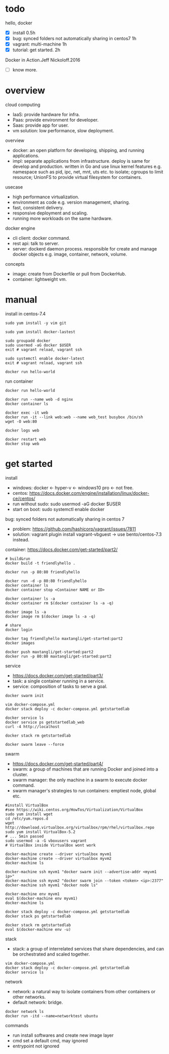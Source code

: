 # todo

hello, docker
- [x] install 0.5h
- [x] bug: synced folders not automatically sharing in centos7 1h
- [x] vagrant: multi-machine 1h
- [x] tutorial: get started. 2h

Docker in Action.Jeff Nickoloff.2016
- [ ] know more.

# overview

cloud computing
- IaaS: provide hardware for infra.
- Paas: provide environment for developer.
- Saas: provide app for user.
- vm solution: low performance, slow deployment.

overview
- docker: an open platform for developing, shipping, and running applications.
- impl: separate applications from infrastructure. deploy is same for develop and production. written in Go and use linux kernel features e.g. namespace such as pid, ipc, net, mnt, uts etc. to isolate; cgroups to limit resource; UnionFS to provide virtual filesystem for containers.

usecase
- high performance virtualization.
- environment as code e.g. version management, sharing.
- fast, consistent delivery.
- responsive deployment and scaling.
- running more workloads on the same hardware.

docker engine
- cli client: docker command.
- rest api: talk to server.
- server: dockerd daemon process. responsible for create and manage docker objects e.g. image, container, network, volume.

concepts
- image: create from Dockerfile or pull from DockerHub.
- container: lightweight vm.

# manual

install in centos-7.4
~~~~
sudo yum install -y vim git

sudo yum install docker-lastest

sudo groupadd docker
sudo usermod -aG docker $USER
exit # vagrant reload, vagrant ssh

sudo systemctl enable docker-latest
exit # vagrant reload, vagrant ssh

docker run hello-world
~~~~

run container
~~~~
docker run hello-world

docker run --name web -d nginx
docker container ls

docker exec -it web
docker run -it --link web:web --name web_test busybox /bin/sh
wget -O web:80

docker logs web

docker restart web
docker stop web
~~~~

# get started

install
- windows: docker <- hyper-v <- windows10 pro <- not free.
- centos: https://docs.docker.com/engine/installation/linux/docker-ce/centos/
- run without sudo: sudo usermod -aG docker $USER
- start on boot: sudo systemctl enable docker

bug: synced folders not automatically sharing in centos 7
- problem: https://github.com/hashicorp/vagrant/issues/7811
- solution: vagrant plugin install vagrant-vbguest -> use bento/centos-7.3 instead.

container: https://docs.docker.com/get-started/part2/
~~~~
# build&run
docker build -t friendlyhello .

docker run -p 80:80 friendlyhello

docker run -d -p 80:80 friendlyhello
docker container ls
docker container stop <Container NAME or ID>

docker container ls -a
docker container rm $(docker container ls -a -q)

docker image ls -a
docker image rm $(docker image ls -a -q)

# share
docker login

docker tag friendlyhello maxtangli/get-started:part2
docker images

docker push maxtangli/get-started:part2
docker run -p 80:80 maxtangli/get-started:part2
~~~~

service
- https://docs.docker.com/get-started/part3/
- task: a single container running in a service.
- service: composition of tasks to serve a goal.
~~~~
docker swarm init

vim docker-compose.yml
docker stack deploy -c docker-compose.yml getstartedlab

docker service ls
docker service ps getstartedlab_web
curl -4 http://localhost

docker stack rm getstartedlab

docker swarm leave --force
~~~~

swarm
- https://docs.docker.com/get-started/part4/
- swarm: a group of machines that are running Docker and joined into a cluster.
- swarm manager: the only machine in a swarm to execute docker command.
- swarm manager's strategies to run containers: emptiest node, global etc.
~~~~
#install VirtualBox
#see https://wiki.centos.org/HowTos/Virtualization/VirtualBox
sudo yum install wget
cd /etc/yum.repos.d
wget http://download.virtualbox.org/virtualbox/rpm/rhel/virtualbox.repo
sudo yum install VirtualBox-5.2
# ... 5min passed
sudo usermod -a -G vboxusers vagrant
# VirtualBox inside VirtualBox wont work

docker-machine create --driver virtualbox myvm1
docker-machine create --driver virtualbox myvm2
docker-machine ls

docker-machine ssh myvm1 "docker swarm init --advertise-addr <myvm1 ip>"
docker-machine ssh myvm2 "docker swarm join --token <token> <ip>:2377"
docker-machine ssh myvm1 "docker node ls"

docker-machine env myvm1
eval $(docker-machine env myvm1)
docker-machine ls

docker stack deploy -c docker-compose.yml getstartedlab
docker stack ps getstartedlab

docker stack rm getstartedlab
eval $(docker-machine env -u)
~~~~

stack
- stack: a group of interrelated services that share dependencies, and can be orchestrated and scaled together.
~~~~
vim docker-compose.yml
docker stack deploy -c docker-compose.yml getstartedlab
docker service ls
~~~~

network
- network: a natural way to isolate containers from other containers or other networks.
- default network: bridge.
~~~~
docker network ls
docker run -itd --name=networktest ubuntu
~~~~

commands
- run install softwares and create new image layer
- cmd set a default cmd, may ignored
- entrypoint not ignored 